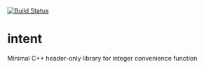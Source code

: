 [![Build Status](https://travis-ci.com/bznein/intent.svg?branch=master)](https://travis-ci.com/bznein/intent)

# intent
Minimal C++ header-only library for integer convenience function
